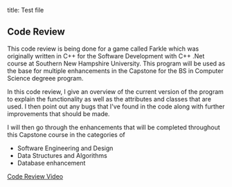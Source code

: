 title: Test file

## Code Review

This code review is being done for a game called Farkle which was originally written in C++ for the Software Development with C++ .Net course at Southern New Hampshire University.  This program will be used as the base for multiple enhancements in the Capstone for the BS in Computer Science degreee program.  

In this code review, I give an overview of the current version of the program to explain the functionality as well as the attributes and classes that are used.  I then point out any bugs that I've found in the code along with further improvements that should be made. 

I will then go through the enhancements that will be completed throughout this Capstone course in the categories of 
- Software Engineering and Design
- Data Structures and Algorithms
- Database enhancement

[Code Review Video](https://youtu.be/se1f-pKcK7Y)
